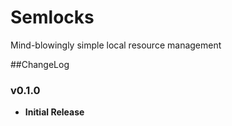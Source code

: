 # Semlocks
Mind-blowingly simple local resource management

##ChangeLog

### v0.1.0
- **Initial Release**
